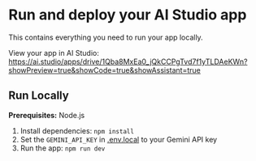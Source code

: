 # Run and deploy your AI Studio app

This contains everything you need to run your app locally.

View your app in AI Studio: https://ai.studio/apps/drive/1Qba8MxEa0_jQkCCPgTvd7f1yTLDAeKWn?showPreview=true&showCode=true&showAssistant=true

## Run Locally

**Prerequisites:**  Node.js


1. Install dependencies:
   `npm install`
2. Set the `GEMINI_API_KEY` in [.env.local](.env.local) to your Gemini API key
3. Run the app:
   `npm run dev`
